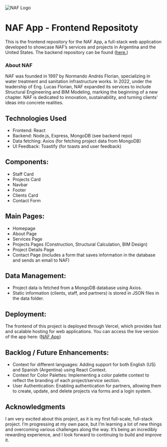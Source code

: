 ![NAF Logo](src/assets/logo.jpg)

# NAF App - Frontend Repositoty
This is the frontend repository for the NAF App, a full-stack web application developed to showcase NAF’s services and projects in Argentina and the United States. The backend repository can be found ([here.](https://github.com/didonatodani/naf_backend))

### About NAF
NAF was founded in 1997 by Normando Andrés Florian, specializing in water treatment and sanitation infrastructure works. In 2022, under the leadership of Eng. Lucas Florian, NAF expanded its services to include Structural Engineering and BIM Modeling, marking the beginning of a new chapter. NAF is dedicated to innovation, sustainability, and turning clients' ideas into concrete realities.

## Technologies Used
- Frontend: React
- Backend: Node.js, Express, MongoDB (see backend repo)
- Data fetching: Axios (for fetching project data from MongoDB)
- UI Feedback: Toastify (for toasts and user feedback)
  
## Components:
- Staff Card
- Projects Card
- Navbar
- Footer
- Clients Card
- Contact Form
  
## Main Pages:
- Homepage
- About Page
- Services Page
- Projects Pages (Construction, Structural Calculation, BIM Design)
- Project Details Page
- Contact Page (includes a form that saves information in the database and sends an email to NAF)
  
## Data Management:
- Project data is fetched from a MongoDB database using Axios.
- Static information (clients, staff, and partners) is stored in JSON files in the data folder.

## Deployment:
The frontend of this project is deployed through Vercel, which provides fast and scalable hosting for web applications. You can access the live version of the app here: ([NAF App](https://naf-front.vercel.app/))

## Backlog / Future Enhancements:
- Context for different languages: Adding support for both English (US) and Spanish (Argentina) using React Context.
- Context for Color Palettes: Implementing a color palette context to reflect the branding of each project/service section.
- User Authentication: Enabling authentication for partners, allowing them to create, update, and delete projects via forms and a login system.

## Acknowledgments
I am very excited about this project, as it is my first full-scale, full-stack project. I’m progressing at my own pace, but I’m learning a lot of new things and overcoming various challenges along the way. It’s being an incredibly rewarding experience, and I look forward to continuing to build and improve it.
